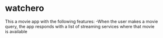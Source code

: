 # watchero

This a movie app with the following features:
-When the user makes a movie query, the app responds with a list of streaming services where that movie is available
